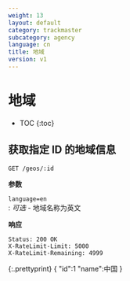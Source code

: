 ```yaml
---
weight: 13
layout: default
category: trackmaster
subcategory: agency
language: cn
title: 地域
version: v1
---
```


# 地域 #

* TOC
{:toc}


## 获取指定 ID 的地域信息

    GET /geos/:id

**参数**   
 
`language=en`    
: _可选_  - 地域名称为英文

**响应**

    Status: 200 OK
    X-RateLimit-Limit: 5000
    X-RateLimit-Remaining: 4999


{:.prettyprint}
    {
       "id":1
       "name":中国
    }
        


